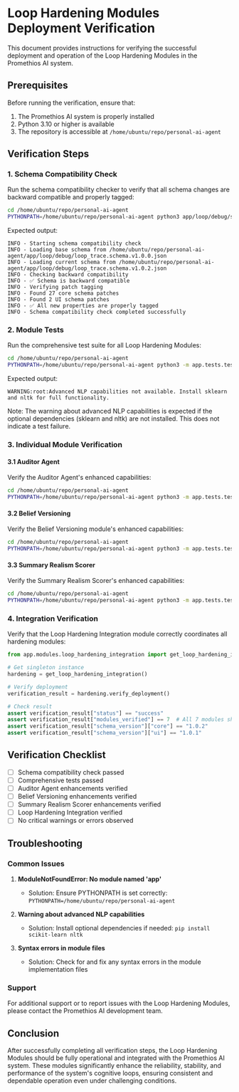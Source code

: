 # Loop Hardening Modules Deployment Verification

This document provides instructions for verifying the successful deployment and operation of the Loop Hardening Modules in the Promethios AI system.

## Prerequisites

Before running the verification, ensure that:

1. The Promethios AI system is properly installed
2. Python 3.10 or higher is available
3. The repository is accessible at `/home/ubuntu/repo/personal-ai-agent`

## Verification Steps

### 1. Schema Compatibility Check

Run the schema compatibility checker to verify that all schema changes are backward compatible and properly tagged:

```bash
cd /home/ubuntu/repo/personal-ai-agent
PYTHONPATH=/home/ubuntu/repo/personal-ai-agent python3 app/loop/debug/schema_compatibility_checker.py
```

Expected output:
```
INFO - Starting schema compatibility check
INFO - Loading base schema from /home/ubuntu/repo/personal-ai-agent/app/loop/debug/loop_trace.schema.v1.0.0.json
INFO - Loading current schema from /home/ubuntu/repo/personal-ai-agent/app/loop/debug/loop_trace.schema.v1.0.2.json
INFO - Checking backward compatibility
INFO - ✅ Schema is backward compatible
INFO - Verifying patch tagging
INFO - Found 27 core schema patches
INFO - Found 2 UI schema patches
INFO - ✅ All new properties are properly tagged
INFO - Schema compatibility check completed successfully
```

### 2. Module Tests

Run the comprehensive test suite for all Loop Hardening Modules:

```bash
cd /home/ubuntu/repo/personal-ai-agent
PYTHONPATH=/home/ubuntu/repo/personal-ai-agent python3 -m app.tests.test_loop_hardening
```

Expected output:
```
WARNING:root:Advanced NLP capabilities not available. Install sklearn and nltk for full functionality.
```

Note: The warning about advanced NLP capabilities is expected if the optional dependencies (sklearn and nltk) are not installed. This does not indicate a test failure.

### 3. Individual Module Verification

#### 3.1 Auditor Agent

Verify the Auditor Agent's enhanced capabilities:

```bash
cd /home/ubuntu/repo/personal-ai-agent
PYTHONPATH=/home/ubuntu/repo/personal-ai-agent python3 -m app.tests.test_auditor_agent_enhancements
```

#### 3.2 Belief Versioning

Verify the Belief Versioning module's enhanced capabilities:

```bash
cd /home/ubuntu/repo/personal-ai-agent
PYTHONPATH=/home/ubuntu/repo/personal-ai-agent python3 -m app.tests.test_belief_versioning_enhancements
```

#### 3.3 Summary Realism Scorer

Verify the Summary Realism Scorer's enhanced capabilities:

```bash
cd /home/ubuntu/repo/personal-ai-agent
PYTHONPATH=/home/ubuntu/repo/personal-ai-agent python3 -m app.tests.test_summary_realism_scorer_enhancements
```

### 4. Integration Verification

Verify that the Loop Hardening Integration module correctly coordinates all hardening modules:

```python
from app.modules.loop_hardening_integration import get_loop_hardening_integration

# Get singleton instance
hardening = get_loop_hardening_integration()

# Verify deployment
verification_result = hardening.verify_deployment()

# Check result
assert verification_result["status"] == "success"
assert verification_result["modules_verified"] == 7  # All 7 modules should be verified
assert verification_result["schema_version"]["core"] == "1.0.2"
assert verification_result["schema_version"]["ui"] == "1.0.1"
```

## Verification Checklist

- [ ] Schema compatibility check passed
- [ ] Comprehensive tests passed
- [ ] Auditor Agent enhancements verified
- [ ] Belief Versioning enhancements verified
- [ ] Summary Realism Scorer enhancements verified
- [ ] Loop Hardening Integration verified
- [ ] No critical warnings or errors observed

## Troubleshooting

### Common Issues

1. **ModuleNotFoundError: No module named 'app'**
   - Solution: Ensure PYTHONPATH is set correctly: `PYTHONPATH=/home/ubuntu/repo/personal-ai-agent`

2. **Warning about advanced NLP capabilities**
   - Solution: Install optional dependencies if needed: `pip install scikit-learn nltk`

3. **Syntax errors in module files**
   - Solution: Check for and fix any syntax errors in the module implementation files

### Support

For additional support or to report issues with the Loop Hardening Modules, please contact the Promethios AI development team.

## Conclusion

After successfully completing all verification steps, the Loop Hardening Modules should be fully operational and integrated with the Promethios AI system. These modules significantly enhance the reliability, stability, and performance of the system's cognitive loops, ensuring consistent and dependable operation even under challenging conditions.
